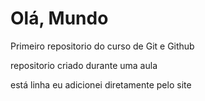 # Olá, Mundo
 Primeiro repositorio do curso de Git e Github

repositorio criado durante uma aula

está linha eu adicionei diretamente pelo site
